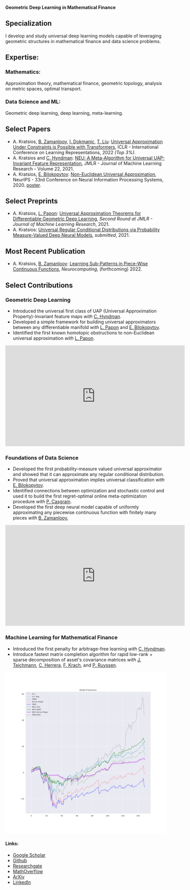 **Geometric Deep Learning in Mathematical Finance**

## Specialization
I develop and study universal deep learning models capable of leveraging geometric structures in mathematical finance and data science problems.  


## Expertise:
### Mathematics:
Approximation theory, mathematical finance, geometric topology, analysis on metric spaces, optimal transport.
### Data Science and ML:
Geometric deep learning, deep learning, meta-learning.  


## Select Papers
- A. Kratsios, [B. Zamanlooy](https://bzamanlooy.github.io/), [I. Dokmanic](https://dmi.unibas.ch/de/personen/ivan-dokmanic/), [T. Liu](http://tianlinliu.com/): [Universal Approximation Under Constraints is Possible with Transformers](https://openreview.net/forum?id=JGO8CvG5S9), ICLR - International Conference on Learning Representations, 2022 *(Top 3%)*.
- A. Kratsios and [C. Hyndman](https://www.concordia.ca/artsci/math-stats/faculty.html?fpid=cody-hyndman): [NEU: A Meta-Algorithm for Universal UAP-Invariant Feature Representation](https://www.jmlr.org/papers/v22/18-803.html), JMLR - Journal of Machine Learning Research - Volume 22, 2021.
- A. Kratsios, [E. Bilokopytov](https://orcid.org/0000-0001-7075-886X): [Non-Euclidean Universal Approximation](https://proceedings.neurips.cc/paper/2020/file/786ab8c4d7ee758f80d57e65582e609d-Paper.pdf), NeurIPS - 33rd Conference on Neural Information Processing Systems, 2020.  [poster](https://www.dropbox.com/s/yy4rkkjrtyw1kk2/NeurIPS2020_Poster.pdf?dl=0).

## Select Preprints
- A. Kratsios, [L. Papon](https://people.epfl.ch/leonie.papon): [Universal Approximation Theorems for Differentiable Geometric Deep Learning](https://www.researchgate.net/publication/352823759_Universal_Approximation_Theorems_for_Differentiable_Geometric_Deep_Learning), *Second Round at JMLR - Journal of Machine Learning Research*, 2021.
- A. Kratsios: [Universal Regular Conditional Distributions via Probability Measure-Valued Deep Neural Models](https://www.researchgate.net/publication/352854719_Universal_Regular_Conditional_Distributions), *submitted*, 2021.

## Most Recent Publication
- A. Kratsios, [B. Zamanlooy](https://bzamanlooy.github.io/): [Learning Sub-Patterns in Piece-Wise Continuous Functions](https://arxiv.org/abs/2010.15571), *Neurocomputing*, (forthcoming) 2022.

## Select Contributions
### Geometric Deep Learning
- Introduced the universal first class of UAP (Universal Approximation Property)-Invariant feature maps *with* [C. Hyndman](https://www.concordia.ca/artsci/math-stats/faculty.html?fpid=cody-hyndman).  
- Developed a simple framework for building universal approximators between any differentiable manifold *with* [L. Papon](https://people.epfl.ch/leonie.papon) and [E. Bilokopytov](https://orcid.org/0000-0001-7075-886X).
- Identified the first known homotopic obstructions to non-Euclidean universal approximation *with* [L. Papon](https://people.epfl.ch/leonie.papon).

<p align="center">
<iframe width="560" height="315" src="https://www.youtube.com/embed/dlKUQHnIoe0?start=524" title="YouTube video player" frameborder="0" allow="accelerometer; autoplay; clipboard-write; encrypted-media; gyroscope; picture-in-picture" allowfullscreen></iframe>
</p>

### Foundations of Data Science
- Developed the first probability-measure valued universal approximator and showed that it can approximate any regular conditional distribution. 
- Proved that universal approximation implies universal classification *with* [E. Bilokopytov](https://orcid.org/0000-0001-7075-886X).
- Identified connections between optimization and stochastic control and used it to build the first regret-optimal online meta-optimization procedure *with* [P. Casgrain](https://p-casgrain.github.io/).
- Developed the first deep neural model capable of uniformly approximating any piecewise continuous function with finitely many pieces *with* [B. Zamanlooy](https://bzamanlooy.github.io/),

<p align="center">
<iframe width="560" height="315" src="https://www.youtube.com/embed/wToOsW90QBk?start=38" title="YouTube video player" frameborder="0" allow="accelerometer; autoplay; clipboard-write; encrypted-media; gyroscope; picture-in-picture" allowfullscreen></iframe>
</p>

### Machine Learning for Mathematical Finance
- Introduced the first penalty for arbitrage-free learning *with* [C. Hyndman](https://www.concordia.ca/artsci/math-stats/faculty.html?fpid=cody-hyndman). 
- Introduce fastest matrix completion algorithm for rapid low-rank + sparse decomposition of asset's covariance matrices *with* [J. Teichmann](https://people.math.ethz.ch/~jteichma/), [C. Herrera](https://people.math.ethz.ch/~cherrera/), [F. Krach](https://people.math.ethz.ch/~fkrach/about), and [P. Ruyssen](https://scholar.google.com/citations?user=euY7T4wAAAAJ&hl=fr).

![Long Horizon Time-Series Prediction](/images/Finance_prediction.png)

#### Links:
- [Google Scholar](https://scholar.google.ca/citations?user=9D-bHFgAAAAJ&hl=en)
- [Github](https://github.com/AnastasisKratsios)
- [Researchgate](https://www.researchgate.net/profile/Anastasis_Kratsios3)
- [MathOverflow](https://mathoverflow.net/users/284090/anastasis)
- [ArXiv](https://arxiv.org/search/?searchtype=author&query=Kratsios%2C+A)
- [LinkedIn](https://www.linkedin.com/in/anastasiskratsios/)